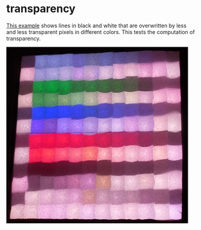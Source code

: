 transparency
============

[This example](transparency.ino) shows lines in black and white that are overwritten by less and less transparent pixels in different colors. This tests the computation of transparency.

![transparency.jpg](transparency.jpg)